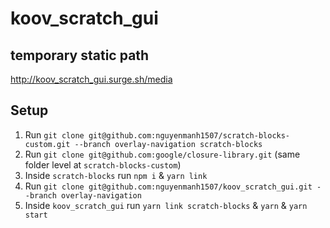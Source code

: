 # koov_scratch_gui

## temporary static path

http://koov_scratch_gui.surge.sh/media

## Setup

1. Run `git clone git@github.com:nguyenmanh1507/scratch-blocks-custom.git --branch overlay-navigation scratch-blocks`
2. Run `git clone git@github.com:google/closure-library.git` (same folder level at `scratch-blocks-custom`)
3. Inside `scratch-blocks` run `npm i` & `yarn link`
4. Run `git clone git@github.com:nguyenmanh1507/koov_scratch_gui.git --branch overlay-navigation`
5. Inside `koov_scratch_gui` run `yarn link scratch-blocks` & `yarn` & `yarn start`
